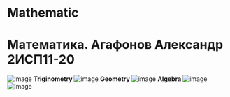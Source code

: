 # Mathematic
<h1> Математика. Агафонов Александр 2ИСП11-20 </h1>

![image](https://github.com/AgafonovAleksanderA/Mathematic/assets/131613999/0215204e-306d-4876-9ab7-c631aaf688b8)
<b> Triginometry </b>
![image](https://github.com/AgafonovAleksanderA/Mathematic/assets/131613999/c395c46c-9167-4cb0-8c65-924e7d4b9cb0)
<b> Geometry </b>
![image](https://github.com/AgafonovAleksanderA/Mathematic/assets/131613999/48a7a2e4-77d1-4994-9389-5915a894baf3)
<b> Algebra </b>
![image](https://github.com/AgafonovAleksanderA/Mathematic/assets/131613999/e5fb2309-2032-4a9c-b71c-6fdfede03978)
![image](https://github.com/AgafonovAleksanderA/Mathematic/assets/131613999/8e2ee574-f238-41f2-ac4e-5b470fcdb352)
